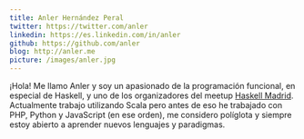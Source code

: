 ```yaml
---
title: Anler Hernández Peral
twitter: https://twitter.com/anler
linkedin: https://es.linkedin.com/in/anler
github: https://github.com/anler
blog: http://anler.me
picture: /images/anler.jpg
---
```


¡Hola! Me llamo Anler y soy un apasionado de la programación funcional, en especial de Haskell, y uno de los organizadores del meetup [Haskell Madrid](https://www.meetup.com/Haskell-MAD/).
Actualmente trabajo utilizando Scala pero antes de eso he trabajado con PHP, Python y JavaScript (en ese orden), me considero políglota y siempre estoy abierto a aprender nuevos lenguajes y paradigmas.
